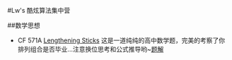 #Lw's 酷炫算法集中营

##数学思想

* CF 571A [Lengthening Sticks](http://codeforces.com/contest/571/problem/A)  这是一道纯纯的高中数学题，完美的考察了你排列组合是否毕业…注意换位思考和公式推导哟~[题解](./CF_571A)

